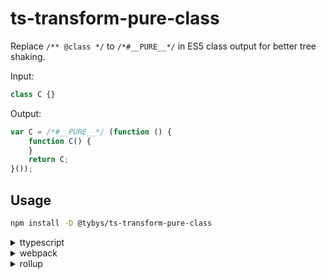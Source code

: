 # ts-transform-pure-class

Replace `/** @class */` to `/*#__PURE__*/` in ES5 class output for better tree shaking.

Input:

```ts
class C {}
```

Output:

```js
var C = /*#__PURE__*/ (function () {
    function C() {
    }
    return C;
}());
```

## Usage

```bash
npm install -D @tybys/ts-transform-pure-class
```

<details>
<summary>ttypescript</summary><br />

```json
{
  "compilerOptions": {
    "removeComments": false,
    "target": "ES5",
    "plugins": [
      {
        "transform": "@tybys/ts-transform-pure-class",
        "type": "raw",
        "after": true
      }
    ]
  }
}
```

<br />
</details>

<details>
<summary>webpack</summary><br />

```json
{
  "compilerOptions": {
    "removeComments": false,
    "target": "ES5"
  }
}
```

```js
// webpack.config.js
module.exports = {
  module: {
    rules: [
      {
        test: /\.tsx?$/,
        use: [
          {
            loader: 'ts-loader',
            options: {
              getCustomTransformers () {
                return {
                  after: [require('@tybys/ts-transform-pure-class').default]
                }
              }
            }
          }
        ]
      }
    ]
  }
}
```

<br />
</details>

<details>
<summary>rollup</summary><br />

```json
{
  "compilerOptions": {
    "removeComments": false,
    "target": "ES5",
    "module": "ESNext"
  }
}
```

```js
// rollup.config.js
import { join } from 'path'
import typescript from '@rollup/plugin-typescript'

export default {
  plugins: [
    typescript({
      transformers: {
        after: [require('@tybys/ts-transform-pure-class').default]
      }
    })
  ]
}
```

<br />
</details>
